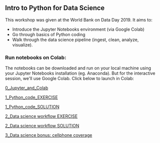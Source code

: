 ## Intro to Python for Data Science

This workshop was given at the World Bank on Data Day 2019. It aims to:
 - Introduce the Jupyter Notebooks environment (via Google Colab)
 - Go through basics of Python coding
 - Walk through the data science pipeline (ingest, clean, analyze, visualize).
 
### Run notebooks on Colab:
 
The notebooks can be downloaded and run on your local machine using your Jupyter Notebooks installation (eg. Anaconda). But for the interactive session, we'll use Google Colab. Click below to launch in Colab:

[0_Jupyter_and_Colab](https://colab.research.google.com/github/worldbank/python-101/blob/master/notebooks/0_Jupyter_and_Colab.ipynb)

[1_Python_code_EXERCISE](https://colab.research.google.com/github/worldbank/python-101/blob/master/notebooks/1_Python_code_EXERCISES.ipynb)

[1_Python_code_SOLUTION](https://colab.research.google.com/github/worldbank/python-101/blob/master/notebooks/1_Python_code_SOLUTION.ipynb)

[2_Data science workflow EXERCISE](https://colab.research.google.com/github/worldbank/python-101/blob/master/notebooks/2_data_science_workflow_EXERCISE.ipynb)

[2_Data science workflow SOLUTION](https://colab.research.google.com/github/worldbank/python-101/blob/master/notebooks/2_data_science_workflow_SOLUTIONY.ipynb)

[3_Data science bonus: cellphone coverage](https://colab.research.google.com/github/worldbank/python-101/blob/master/notebooks/3_data_science_workflow_bonus_cellphone_coverage.ipynb)

 
